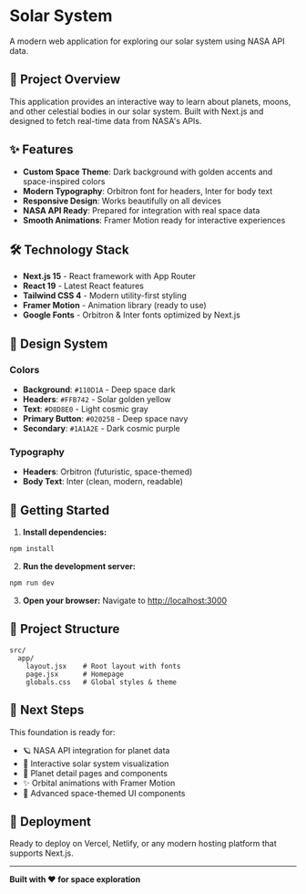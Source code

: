# Solar System

A modern web application for exploring our solar system using NASA API data.

## 🚀 Project Overview

This application provides an interactive way to learn about planets, moons, and other celestial bodies in our solar system. Built with Next.js and designed to fetch real-time data from NASA's APIs.

## ✨ Features

- **Custom Space Theme**: Dark background with golden accents and space-inspired colors
- **Modern Typography**: Orbitron font for headers, Inter for body text
- **Responsive Design**: Works beautifully on all devices
- **NASA API Ready**: Prepared for integration with real space data
- **Smooth Animations**: Framer Motion ready for interactive experiences

## 🛠 Technology Stack

- **Next.js 15** - React framework with App Router
- **React 19** - Latest React features
- **Tailwind CSS 4** - Modern utility-first styling
- **Framer Motion** - Animation library (ready to use)
- **Google Fonts** - Orbitron & Inter fonts optimized by Next.js

## 🎨 Design System

### Colors

- **Background**: `#110D1A` - Deep space dark
- **Headers**: `#FFB742` - Solar golden yellow
- **Text**: `#D8D8E0` - Light cosmic gray
- **Primary Button**: `#020258` - Deep space navy
- **Secondary**: `#1A1A2E` - Dark cosmic purple

### Typography

- **Headers**: Orbitron (futuristic, space-themed)
- **Body Text**: Inter (clean, modern, readable)

## 🚦 Getting Started

1. **Install dependencies:**

```bash
npm install
```

2. **Run the development server:**

```bash
npm run dev
```

3. **Open your browser:**
   Navigate to [http://localhost:3000](http://localhost:3000)

## 📁 Project Structure

```
src/
  app/
    layout.jsx    # Root layout with fonts
    page.jsx      # Homepage
    globals.css   # Global styles & theme
```

## 🔮 Next Steps

This foundation is ready for:

- 🪐 NASA API integration for planet data
- 🎨 Interactive solar system visualization
- 📱 Planet detail pages and components
- ✨ Orbital animations with Framer Motion
- 🌌 Advanced space-themed UI components

## 🚀 Deployment

Ready to deploy on Vercel, Netlify, or any modern hosting platform that supports Next.js.

---

**Built with ❤️ for space exploration**
